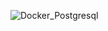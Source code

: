 ![Docker_Postgresql](https://github.com/esaukova/Docker_PostgreSQL/assets/81514189/4b3f61ad-ae46-43d0-aadd-d133ce0332c2)
